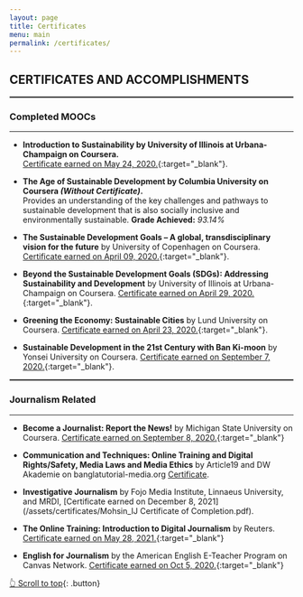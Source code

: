 ```yaml
---
layout: page
title: Certificates
menu: main
permalink: /certificates/
---
```

<a name="top"></a>
## CERTIFICATES AND ACCOMPLISHMENTS

<hr style="border:.25px solid grey">

### Completed MOOCs
---

- **Introduction to Sustainability by University of Illinois at Urbana-Champaign on Coursera.** \
[Certificate earned on May 24, 2020.](https://www.coursera.org/verify/ECP8LFN77Y2J){:target="_blank"}.

 - **The Age of Sustainable Development by Columbia University on Coursera _(Without Certificate)_.** \
Provides an understanding of the key challenges and pathways to sustainable development that is also socially inclusive and environmentally sustainable. **Grade Achieved:** _93.14%_

- **The Sustainable Development Goals – A global, transdisciplinary vision for the future** by University of Copenhagen on Coursera. [Certificate earned on April 09, 2020.](https://www.coursera.org/verify/6SRAYNZ6QPAU){:target="_blank"}.

- **Beyond the Sustainable Development Goals (SDGs): Addressing Sustainability and Development** by University of Illinois at Urbana-Champaign on Coursera. [Certificate earned on April 29, 2020.](https://www.coursera.org/verify/N6LP557SEZBR){:target="_blank"}.

- **Greening the Economy: Sustainable Cities** by Lund University on Coursera. [Certificate earned on April 23, 2020.](https://www.coursera.org/verify/VYQD82KMCJNU){:target="_blank"}.

- **Sustainable Development in the 21st Century with Ban Ki-moon** by Yonsei University on Coursera. [Certificate earned on September 7, 2020.](https://www.coursera.org/verify/VF9QHFMWQD9J){:target="_blank"}.

<hr style="border:.25px solid grey">

###  Journalism Related
---

- **Become a Journalist: Report the News!** by Michigan State University on Coursera. [Certificate earned on September 8, 2020.](https://coursera.org/verify/specialization/BDCJDL24YX5G){:target="_blank"}

- **Communication and Techniques: Online Training and Digital Rights/Safety, Media Laws and Media Ethics** by Article19 and DW Akademie on banglatutorial-media.org [Certificate](/assets/certificates/Mohsin_Article%2019%20-%20English.pdf).

- **Investigative Journalism** by Fojo Media Institute, Linnaeus University, and MRDI, [Certificate earned on December 8, 2021](/assets/certificates/Mohsin_IJ Certificate of Completion.pdf).

- **The Online Training: Introduction to Digital Journalism** by Reuters. [Certificate earned on May 28, 2021.]( https://reutersdigitaljournalism.com/course_completed_certificate/30042.html?l=en){:target="_blank"}

- **English for Journalism** by the American English E-Teacher Program on Canvas Network. [Certificate earned on Oct 5, 2020.]( https://aee-teacher.badgr.com/public/assertions/GVmkXW_qRluBA3FelnZXwQ){:target="_blank"}


<p> </p>

[👆 Scroll to top](#top){: .button}

<!--
- **Course Name** \
 [Ttile](url){:target="_blank"}.
-->
